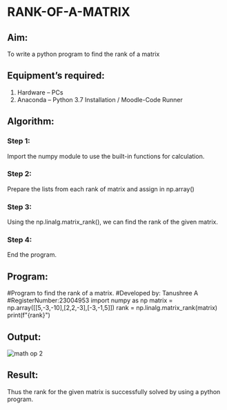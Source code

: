 # RANK-OF-A-MATRIX
## Aim:
To write a python program to find the rank of a matrix
## Equipment’s required:
1. 	Hardware – PCs
2. 	Anaconda – Python 3.7 Installation / Moodle-Code Runner
## Algorithm:
### Step 1: 
Import the numpy module to use the built-in functions for calculation.
### Step 2: 
Prepare the lists from each rank of matrix and assign in np.array()
### Step 3:
Using the np.linalg.matrix_rank(), we can find the rank of the given matrix.
### Step 4: 
End the program.
## Program:
#Program to find the rank of a matrix.
#Developed by: Tanushree A
#RegisterNumber:23004953
import numpy as np
matrix = np.array([[5,-3,-10],[2,2,-3],[-3,-1,5]])
rank = np.linalg.matrix_rank(matrix)
print(f"{rank}")
## Output:
![math op 2](https://github.com/Tanug25/RANK-OF-A-MATRIX/assets/138849166/a867adf5-cbac-47f9-a0f2-4c42e4a4ab6a)

## Result:
Thus the rank for the given matrix is successfully solved by  using a python program.

